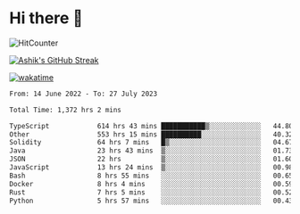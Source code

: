 # Hi there 👋

![HitCounter](https://hits.seeyoufarm.com/api/count/incr/badge.svg?url=https%3A%2F%2Fgithub.com%2Fashrhmn1212%2Fhit-counter)

<!-- ![Contribution Graph](https://github-readme-activity-graph.cyclic.app/graph?username=ashrhmn) -->


<!-- [![Top Langs](https://github-readme-stats.vercel.app/api/top-langs/?username=ashrhmn&layout=compact&theme=synthwave&langs_count=10&card_width=445)](https://github.com/anuraghazra/github-readme-stats) -->

[![Ashik's GitHub Streak](https://github-readme-streak-stats.herokuapp.com/?user=ashrhmn&theme=blood&fire=DD7F1C&background=151515&dates=9f9f9f&border=DD2727)](https://git.io/streak-stats)

<!-- ![Ashik's GitHub stats](https://github-readme-stats.vercel.app/api/?username=ashrhmn&show_icons=true&title_color=fff&icon_color=79ff97&text_color=9f9f9f&bg_color=151515) -->

[![wakatime](https://wakatime.com/badge/user/3df86613-ba63-4631-8e65-0ff18e7becad.svg)](https://wakatime.com/@3df86613-ba63-4631-8e65-0ff18e7becad)

<!--START_SECTION:waka-->

```txt
From: 14 June 2022 - To: 27 July 2023

Total Time: 1,372 hrs 2 mins

TypeScript            614 hrs 43 mins ███████████▒░░░░░░░░░░░░░   44.80 %
Other                 553 hrs 15 mins ██████████░░░░░░░░░░░░░░░   40.32 %
Solidity              64 hrs 7 mins   █▒░░░░░░░░░░░░░░░░░░░░░░░   04.67 %
Java                  23 hrs 43 mins  ▒░░░░░░░░░░░░░░░░░░░░░░░░   01.73 %
JSON                  22 hrs          ▒░░░░░░░░░░░░░░░░░░░░░░░░   01.60 %
JavaScript            13 hrs 24 mins  ▒░░░░░░░░░░░░░░░░░░░░░░░░   00.98 %
Bash                  8 hrs 55 mins   ░░░░░░░░░░░░░░░░░░░░░░░░░   00.65 %
Docker                8 hrs 4 mins    ░░░░░░░░░░░░░░░░░░░░░░░░░   00.59 %
Rust                  7 hrs 5 mins    ░░░░░░░░░░░░░░░░░░░░░░░░░   00.52 %
Python                5 hrs 57 mins   ░░░░░░░░░░░░░░░░░░░░░░░░░   00.43 %
```

<!--END_SECTION:waka-->


<!--### Most Used Languages
<img src="https://wakatime.com/share/@ashrhmn/24ecb986-5bf8-4607-af7f-0aab08908d8c.png" />

### Favourite Tools
<img src="https://wakatime.com/share/@ashrhmn/f4e08015-f3bc-460a-9228-95a3ba11c604.png" />-->

